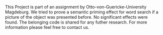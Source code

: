 This Project is part of an assignment by Otto-von-Guericke-University Magdeburg. 
We tried to prove a semantic priming effect for word search if a picture of the object was presented before.
No significant effects were found.
The belonging code is shared for any futher research.
For more information please feel free to contact us.
